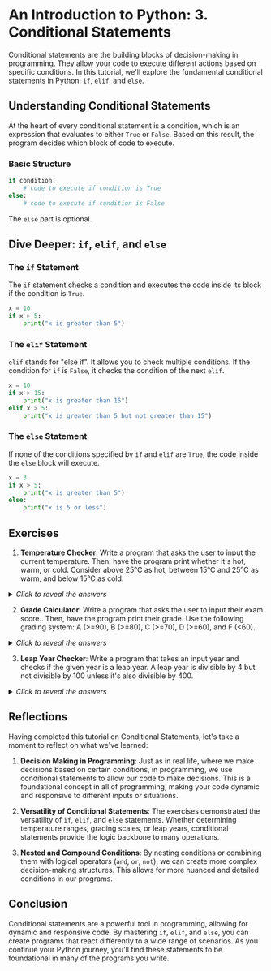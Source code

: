 # An Introduction to Python: 3. Conditional Statements

Conditional statements are the building blocks of decision-making in programming. They allow your code to execute different actions based on specific conditions. In this tutorial, we'll explore the fundamental conditional statements in Python: `if`, `elif`, and `else`.

## Understanding Conditional Statements

At the heart of every conditional statement is a condition, which is an expression that evaluates to either `True` or `False`. Based on this result, the program decides which block of code to execute.

### Basic Structure

```python
if condition:
    # code to execute if condition is True
else:
    # code to execute if condition is False
```

The `else` part is optional.

## Dive Deeper: `if`, `elif`, and `else`

### The `if` Statement

The `if` statement checks a condition and executes the code inside its block if the condition is `True`.

```python
x = 10
if x > 5:
    print("x is greater than 5")
```

### The `elif` Statement

`elif` stands for "else if". It allows you to check multiple conditions. If the condition for `if` is `False`, it checks the condition of the next `elif`.

```python
x = 10
if x > 15:
    print("x is greater than 15")
elif x > 5:
    print("x is greater than 5 but not greater than 15")
```

### The `else` Statement

If none of the conditions specified by `if` and `elif` are `True`, the code inside the `else` block will execute.

```python
x = 3
if x > 5:
    print("x is greater than 5")
else:
    print("x is 5 or less")
```

## Exercises

1. **Temperature Checker**: Write a program that asks the user to input the current temperature. Then, have the program print whether it's hot, warm, or cold. Consider above 25°C as hot, between 15°C and 25°C as warm, and below 15°C as cold.

<details>
<summary><i>Click to reveal the answers</i></summary>

```python
# Temperature Checker
temp = float(input("Enter the current temperature in °C: "))
if temp > 25:
    print("It's hot!")
elif 15 <= temp <= 25:
    print("It's warm.")
else:
    print("It's cold.")
```

</details>

2. **Grade Calculator**: Write a program that asks the user to input their exam score.. Then, have the program print their grade. Use the following grading system: A (>=90), B (>=80), C (>=70), D (>=60), and F (<60).

<details>
<summary><i>Click to reveal the answers</i></summary>

```python
# Grade Calculator
score = float(input("Enter your exam score: "))
if score >= 90:
    print("Your grade is A")
elif score >= 80:
    print("Your grade is B")
elif score >= 70:
    print("Your grade is C")
elif score >= 60:
    print("Your grade is D")
else:
    print("Your grade is F")
```

</details>

3. **Leap Year Checker**: Write a program that takes an input year and checks if the given year is a leap year. A leap year is divisible by 4 but not divisible by 100 unless it's also divisible by 400.

<details>
<summary><i>Click to reveal the answers</i></summary>

```python
# Leap Year Checker
year = int(input("Enter a year: "))
if (year % 4 == 0 and year % 100 != 0) or (year % 400 == 0):
    print(f"{year} is a leap year.")
else:
    print(f"{year} is not a leap year.")
```

</details>

## Reflections

Having completed this tutorial on Conditional Statements, let's take a moment to reflect on what we've learned:

1. **Decision Making in Programming**: Just as in real life, where we make decisions based on certain conditions, in programming, we use conditional statements to allow our code to make decisions. This is a foundational concept in all of programming, making your code dynamic and responsive to different inputs or situations.

2. **Versatility of Conditional Statements**: The exercises demonstrated the versatility of `if`, `elif`, and `else` statements. Whether determining temperature ranges, grading scales, or leap years, conditional statements provide the logic backbone to many operations.

3. **Nested and Compound Conditions**: By nesting conditions or combining them with logical operators (`and`, `or`, `not`), we can create more complex decision-making structures. This allows for more nuanced and detailed conditions in our programs.

## Conclusion

Conditional statements are a powerful tool in programming, allowing for dynamic and responsive code. By mastering `if`, `elif`, and `else`, you can create programs that react differently to a wide range of scenarios. As you continue your Python journey, you'll find these statements to be foundational in many of the programs you write.
